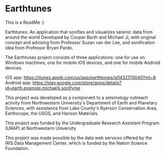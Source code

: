 # Earthtunes
This is a ReadMe
:)

Earthtunes: An application that sonifies and visualizes seismic data from around the world
Developed by Cooper Barth and Michael Ji, with original concept and advising from Professor Suzan van der Lee, and sonification idea from Professor Bryan Pardo.

The Earthtunes project consists of three applications: one for use on Windows machines, one for mobile iOS devices, and one for mobile Android devices.

iOS app: https://itunes.apple.com/us/app/earthtunes/id1432170040?mt=8<br>
Android app: https://play.google.com/store/apps/details?id=earth.example.michaelji.sonifyme

This project was developed as a component to a seismology outreach activity from Northwestern University's Department of Earth and Planetary Sciences,
with assistance from Lake County's Ryerson Conservation Area, Earthscope, the USGS, and Hanson Materials.

This project was funded by the Undergraduate Research Assistant Program (URAP) at Northwestern University

This project was made possible by the data web services offered by the IRIS Data Management Center, which is funded by the Nation Science Foundation.
